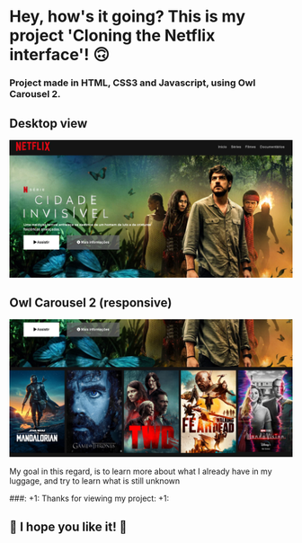 # Hey, how's it going? This is my project 'Cloning the Netflix interface'! 🙃

### Project made in HTML, CSS3 and Javascript, using Owl Carousel 2.

## Desktop view 
![Screenshot Desktop](/readme.image/main-movienetflix.png)

## Owl Carousel 2 (responsive)
![Carousel Screenshot](/readme.image/carousel-main.png)

My goal in this regard, is to learn more about what I already have in my luggage, and try to learn what is still unknown

###: +1: Thanks for viewing my project: +1:

## 🚀 I hope you like it! 🚀